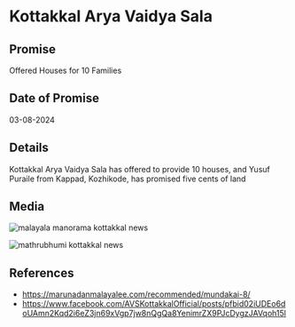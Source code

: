 # Kottakkal Arya Vaidya Sala

## Promise

Offered Houses for 10 Families

## Date of Promise

03-08-2024

## Details

Kottakkal Arya Vaidya Sala has offered to provide 10 houses, and Yusuf Puraile from Kappad, Kozhikode, has promised five cents of land

## Media

![malayala manorama kottakkal news](https://web.archive.org/web/20240810052844if_/https://scontent.fcok4-1.fna.fbcdn.net/v/t39.30808-6/453599605_804717395110166_6354361361060840729_n.jpg?_nc_cat=104&ccb=1-7&_nc_sid=833d8c&_nc_ohc=6F-fuhigf54Q7kNvgEsjE8s&_nc_ht=scontent.fcok4-1.fna&oh=00_AYAoY4fTXii3sudBn03WuVlTqoq4TsIDhWhuIowQpPDy7g&oe=66BCBE68)

![mathrubhumi kottakkal news](https://web.archive.org/web/20240810052855if_/https://scontent.fcok4-1.fna.fbcdn.net/v/t39.30808-6/453533059_804717425110163_7740735828044223915_n.jpg?_nc_cat=105&ccb=1-7&_nc_sid=833d8c&_nc_ohc=-VzTPZOHEyIQ7kNvgF2eFH0&_nc_ht=scontent.fcok4-1.fna&oh=00_AYDWK-KFKFk96DGYvVuHrLL-xPpr6_7RQKl6IfKc85Ba_g&oe=66BCB0FB)


## References

- https://marunadanmalayalee.com/recommended/mundakai-8/
- https://www.facebook.com/AVSKottakkalOfficial/posts/pfbid02iUDEo6doUAmn2Kqd2i6eZ3jn69xVgp7jw8nQgQa8YenimrZX9PJcDygzJAVqoh15l

